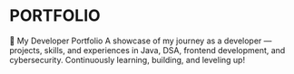 # PORTFOLIO
🚀 My Developer Portfolio A showcase of my journey as a developer — projects, skills, and experiences in Java, DSA, frontend development, and cybersecurity. Continuously learning, building, and leveling up!
